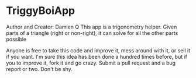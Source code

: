 # TriggyBoiApp

Author and Creator: Damien Q
This app is a trigonometry helper. Given parts of a triangle (right or non-right), it can solve for all the other parts possible

Anyone is free to take this code and improve it, mess around with it, or sell it if you want.
I'm sure this idea has been done a hundred times before, but if you to improve it, fork it and go crazy. Submit a pull request
and a bug report or two. Don't be shy.
